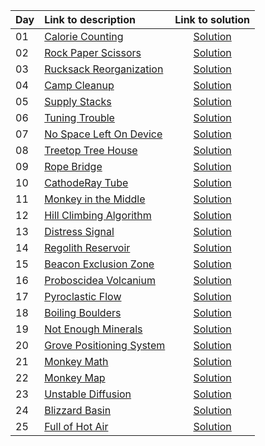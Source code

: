 | Day | Link to description | Link to solution
|:---|:---|:---:|
| 01 | [Calorie Counting](https://adventofcode.com/2022/day/1) | [Solution](https://github.com/versenyi98/advent-of-code-solutions/tree/main/Advent%20of%20Code/2022/Day%2001%20-%20Calorie%20Counting)|
| 02 | [Rock Paper Scissors](https://adventofcode.com/2022/day/2) | [Solution](https://github.com/versenyi98/advent-of-code-solutions/tree/main/Advent%20of%20Code/2022/Day%2002%20-%20Rock%20Paper%20Scissors)|
| 03 | [Rucksack Reorganization](https://adventofcode.com/2022/day/3) | [Solution](https://github.com/versenyi98/advent-of-code-solutions/tree/main/Advent%20of%20Code/2022/Day%2003%20-%20Rucksack%20Reorganization)|
| 04 | [Camp Cleanup](https://adventofcode.com/2022/day/4) | [Solution](https://github.com/versenyi98/advent-of-code-solutions/tree/main/Advent%20of%20Code/2022/Day%2004%20-%20Camp%20Cleanup)|
| 05 | [Supply Stacks](https://adventofcode.com/2022/day/5) | [Solution](https://github.com/versenyi98/advent-of-code-solutions/tree/main/Advent%20of%20Code/2022/Day%2005%20-%20Supply%20Stacks)|
| 06 | [Tuning Trouble](https://adventofcode.com/2022/day/6) | [Solution](https://github.com/versenyi98/advent-of-code-solutions/tree/main/Advent%20of%20Code/2022/Day%2006%20-%20Tuning%20Trouble)|
| 07 | [No Space Left On Device](https://adventofcode.com/2022/day/7) | [Solution](https://github.com/versenyi98/advent-of-code-solutions/tree/main/Advent%20of%20Code/2022/Day%2007%20-%20No%20Space%20Left%20On%20Device)|
| 08 | [Treetop Tree House](https://adventofcode.com/2022/day/8) | [Solution](https://github.com/versenyi98/advent-of-code-solutions/tree/main/Advent%20of%20Code/2022/Day%2008%20-%20Treetop%20Tree%20House)|
| 09 | [Rope Bridge](https://adventofcode.com/2022/day/9) | [Solution](https://github.com/versenyi98/advent-of-code-solutions/tree/main/Advent%20of%20Code/2022/Day%2009%20-%20Rope%20Bridge)|
| 10 | [CathodeRay Tube](https://adventofcode.com/2022/day/10) | [Solution](https://github.com/versenyi98/advent-of-code-solutions/tree/main/Advent%20of%20Code/2022/Day%2010%20-%20CathodeRay%20Tube)|
| 11 | [Monkey in the Middle](https://adventofcode.com/2022/day/11) | [Solution](https://github.com/versenyi98/advent-of-code-solutions/tree/main/Advent%20of%20Code/2022/Day%2011%20-%20Monkey%20in%20the%20Middle)|
| 12 | [Hill Climbing Algorithm](https://adventofcode.com/2022/day/12) | [Solution](https://github.com/versenyi98/advent-of-code-solutions/tree/main/Advent%20of%20Code/2022/Day%2012%20-%20Hill%20Climbing%20Algorithm)|
| 13 | [Distress Signal](https://adventofcode.com/2022/day/13) | [Solution](https://github.com/versenyi98/advent-of-code-solutions/tree/main/Advent%20of%20Code/2022/Day%2013%20-%20Distress%20Signal)|
| 14 | [Regolith Reservoir](https://adventofcode.com/2022/day/14) | [Solution](https://github.com/versenyi98/advent-of-code-solutions/tree/main/Advent%20of%20Code/2022/Day%2014%20-%20Regolith%20Reservoir)|
| 15 | [Beacon Exclusion Zone](https://adventofcode.com/2022/day/15) | [Solution](https://github.com/versenyi98/advent-of-code-solutions/tree/main/Advent%20of%20Code/2022/Day%2015%20-%20Beacon%20Exclusion%20Zone)|
| 16 | [Proboscidea Volcanium](https://adventofcode.com/2022/day/16) | [Solution](https://github.com/versenyi98/advent-of-code-solutions/tree/main/Advent%20of%20Code/2022/Day%2016%20-%20Proboscidea%20Volcanium)|
| 17 | [Pyroclastic Flow](https://adventofcode.com/2022/day/17) | [Solution](https://github.com/versenyi98/advent-of-code-solutions/tree/main/Advent%20of%20Code/2022/Day%2017%20-%20Pyroclastic%20Flow)|
| 18 | [Boiling Boulders](https://adventofcode.com/2022/day/18) | [Solution](https://github.com/versenyi98/advent-of-code-solutions/tree/main/Advent%20of%20Code/2022/Day%2018%20-%20Boiling%20Boulders)|
| 19 | [Not Enough Minerals](https://adventofcode.com/2022/day/19) | [Solution](https://github.com/versenyi98/advent-of-code-solutions/tree/main/Advent%20of%20Code/2022/Day%2019%20-%20Not%20Enough%20Minerals)|
| 20 | [Grove Positioning System](https://adventofcode.com/2022/day/20) | [Solution](https://github.com/versenyi98/advent-of-code-solutions/tree/main/Advent%20of%20Code/2022/Day%2020%20-%20Grove%20Positioning%20System)|
| 21 | [Monkey Math](https://adventofcode.com/2022/day/21) | [Solution](https://github.com/versenyi98/advent-of-code-solutions/tree/main/Advent%20of%20Code/2022/Day%2021%20-%20Monkey%20Math)|
| 22 | [Monkey Map](https://adventofcode.com/2022/day/22) | [Solution](https://github.com/versenyi98/advent-of-code-solutions/tree/main/Advent%20of%20Code/2022/Day%2022%20-%20Monkey%20Map)|
| 23 | [Unstable Diffusion](https://adventofcode.com/2022/day/23) | [Solution](https://github.com/versenyi98/advent-of-code-solutions/tree/main/Advent%20of%20Code/2022/Day%2023%20-%20Unstable%20Diffusion)|
| 24 | [Blizzard Basin](https://adventofcode.com/2022/day/24) | [Solution](https://github.com/versenyi98/advent-of-code-solutions/tree/main/Advent%20of%20Code/2022/Day%2024%20-%20Blizzard%20Basin)|
| 25 | [Full of Hot Air](https://adventofcode.com/2022/day/25) | [Solution](https://github.com/versenyi98/advent-of-code-solutions/tree/main/Advent%20of%20Code/2022/Day%2025%20-%20Full%20of%20Hot%20Air)|
